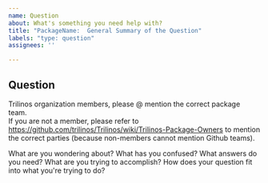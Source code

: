 ```yaml
---
name: Question
about: What's something you need help with?
title: "PackageName:  General Summary of the Question"
labels: "type: question"
assignees: ''

---
```


## Question
Trilinos organization members, please @ mention the correct package team.  
If you are not a member, please refer to https://github.com/trilinos/Trilinos/wiki/Trilinos-Package-Owners to mention the correct parties (because non-members cannot mention Github teams).

What are you wondering about?  What has you confused?  What answers do you
need?  What are you trying to accomplish?  How does your question fit into what
you're trying to do?
